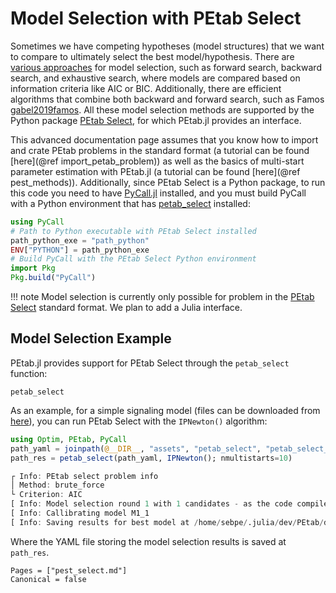 # Model Selection with PEtab Select

Sometimes we have competing hypotheses (model structures) that we want to compare to ultimately select the best model/hypothesis. There are [various approaches](https://en.wikipedia.org/wiki/Stepwise_regression) for model selection, such as forward search, backward search, and exhaustive search, where models are compared based on information criteria like AIC or BIC. Additionally, there are efficient algorithms that combine both backward and forward search, such as Famos [gabel2019famos](@cite). All these model selection methods are supported by the Python package [PEtab Select](https://github.com/PEtab-dev/petab_select), for which PEtab.jl provides an interface.

This advanced documentation page assumes that you know how to import and crate PEtab problems in the standard format (a tutorial can be found [here](@ref import_petab_problem)) as well as the basics of multi-start parameter estimation with PEtab.jl (a tutorial can be found [here](@ref pest_methods)). Additionally, since PEtab Select is a Python package, to run this code you need to have [PyCall.jl](https://github.com/JuliaPy/PyCall.jl) installed, and you must build PyCall with a Python environment that has [petab_select](https://github.com/PEtab-dev/petab_select) installed:

```julia
using PyCall
# Path to Python executable with PEtab Select installed
path_python_exe = "path_python"
ENV["PYTHON"] = path_python_exe
# Build PyCall with the PEtab Select Python environment
import Pkg
Pkg.build("PyCall")
```

!!! note
    Model selection is currently only possible for problem in the [PEtab Select](https://github.com/PEtab-dev/petab_select) standard format. We plan to add a Julia interface.

## Model Selection Example

PEtab.jl provides support for PEtab Select through the `petab_select` function:

```@docs; canonical=false
petab_select
```

As an example, for a simple signaling model (files can be downloaded from [here](https://github.com/sebapersson/PEtab.jl/tree/main/docs/src/assets/petab_select)), you can run PEtab Select with the `IPNewton()` algorithm:

```julia
using Optim, PEtab, PyCall
path_yaml = joinpath(@__DIR__, "assets", "petab_select", "petab_select_problem.yaml")
path_res = petab_select(path_yaml, IPNewton(); nmultistarts=10)
```
```julia
┌ Info: PEtab select problem info
│ Method: brute_force
└ Criterion: AIC
[ Info: Model selection round 1 with 1 candidates - as the code compiles in this round it takes extra long time https://xkcd.com/303/
[ Info: Callibrating model M1_1
[ Info: Saving results for best model at /home/sebpe/.julia/dev/PEtab/docs/build/assets/petab_select/PEtab_select_brute_force_AIC.yaml
```

Where the YAML file storing the model selection results is saved at `path_res`.

```@bibliography
Pages = ["pest_select.md"]
Canonical = false
```
